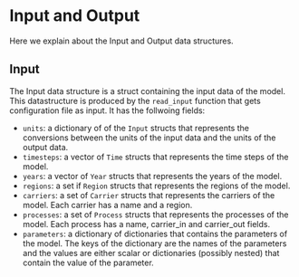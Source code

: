 # Input and Output

Here we explain about the Input and Output data structures.

## Input

The Input data structure is a struct containing the input data of the model. This datastructure is produced by the `read_input` function that gets configuration file as input. It has the follwoing fields:

- `units`: a dictionary of  of the `Input` structs that represents the conversions between the units of the input data and the units of the output data.
- `timesteps`: a vector of `Time` structs that represents the time steps of the model.
- `years`: a vector of `Year` structs that represents the years of the model.
- `regions`: a set if `Region` structs that represents the regions of the model.
- `carriers`: a set of `Carrier` structs that represents the carriers of the model. Each carrier has a name and a region.
- `processes`: a set of `Process` structs that represents the processes of the model. Each process has a name, carrier_in and carrier_out fields.
- `parameters`: a dictionary of dictionaries that contains the parameters of the model. The keys of the dictionary are the names of the parameters and the values are either scalar or dictionaries (possibly nested) that contain the value of the parameter.
